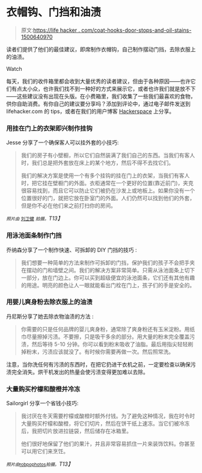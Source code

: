 # 衣帽钩、门挡和油渍

> 原文:[https://life hacker . com/coat-hooks-door-stops-and-oil-stains-1500640970](https://lifehacker.com/coat-hooks-door-stops-and-grease-stains-1500640970)

读者们提供了他们的最佳建议，即席制作衣帽钩，自己制作摆动门挡，去除衣服上的油渍。

Watch

每天，我们的收件箱里都会收到大量优秀的读者建议，但由于各种原因——也许它们有点太小众，也许我们找不到一种好的方式来展示它，或者也许我们就是放不下——这些建议没有出现在头版。在小费箱里，我们收集了一些我们最喜欢的食物，供你自助消费。有你自己的建议要分享吗？添加到评论中，通过电子邮件发送到 lifehacker.com 的 tips，或者在我们的用户博客 [Hackerspace](http://hackerspace.lifehacker.com) 上分享。

### 用挂在门上的衣架即兴制作挂钩

Jesse 分享了一个确保客人可以挂外套的小技巧:

> 我们的房子有小壁橱，所以它们自然装满了我们自己的东西。当我们有客人时，我们总是把外套放在床上的某个地方，然后不得不去找它们。
> 
> 我们的解决方案是使用一个有多个挂钩的挂在门上的衣架，当我们有客人时，把它挂在壁橱门的外面。衣柜通常在一个更好的位置(靠近前门)，夹克很容易找到，而且它可以防止它们被扔在沙发上或地板上。如果你没有一个位置很好的门，就把它放在卧室门的外面。人们仍然可以找到他们的外套，但是你不必在他们来之前打扫你的房间。

*<small>照片由</small>* [<small>刘卫健</small>](https://secure.flickr.com/photos/meesterdickey/) *<small>拍摄。</small>T13】*

### 用泳池面条制作门挡

乔纳森分享了一个制作快速、可拆卸的 DIY 门挡的技巧 :

> 我们想要一种简单的方法来制作可拆卸的门挡，保护我们的孩子不会把手夹在摆动的门和墙壁之间。我们的解决方案非常简单。只需从泳池面条上切下一部分，放在门边上。你可以买到超级便宜的泳池面条，它们还有其他有趣的用途。明亮的颜色让人一眼就能看出门栓在门上，孩子们的手是安全的。

### 用婴儿爽身粉去除衣服上的油渍

丹尼斯分享了她去除衣物油渍的方法 :

> 你需要的只是任何品牌的婴儿爽身粉，通常除了爽身粉还有玉米淀粉。用纸巾尽量擦掉污渍。不要擦，只是吸干多余的部分。用大量的粉末完全覆盖污渍，然后等待 5-10 分钟。你可以看到粉末吸收了油脂。最后用指尖轻轻刷掉粉末，污渍应该就没了。有时候你需要再做一次。然后照常洗。

注意，当你洗任何有污渍的东西时，在把它扔进干衣机之前，一定要检查以确保污渍完全消失。烘干机发出的热量会使污渍变得更加难以去除。

### 大量购买柠檬和酸橙并冷冻

Sailorgirl 分享一个省钱小技巧:

> 我讨厌在冬天需要柠檬或酸橙时额外付钱。为了避免这种情况，我在时令时大量购买柠檬和酸橙，将它们切片，然后在饼干纸上速冻。当它们被冷冻后，我把切片放进拉链袋，然后储存在冰箱里。
> 
> 他们很好地保留了他们的果汁，并且非常容易抓住一片来装饰饮料。你甚至可以用它们来烹饪。

*<small>照片由</small>*[<small>robpophotos</small>](https://secure.flickr.com/photos/robbophotos/)*<small>拍摄。</small>T13】*